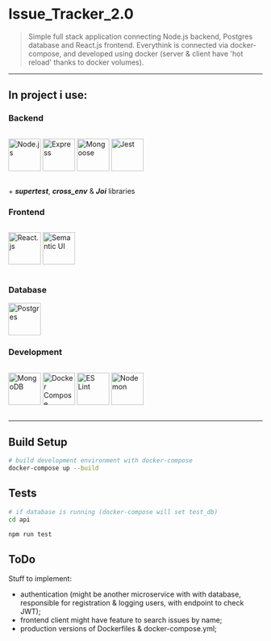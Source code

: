 # Issue_Tracker_2.0

> Simple full stack application connecting Node.js backend, Postgres database and React.js frontend. Everythink is connected via docker-compose, and developed using docker (server & client have 'hot reload' thanks to docker volumes).

---

## In project i use:

### Backend

<p style="float: left">
<img src="https://cdn.iconscout.com/icon/free/png-256/node-js-1174925.png" alt="Node.js" width="64" style="display: inline">
<img src="https://encrypted-tbn0.gstatic.com/images?q=tbn:ANd9GcS88qsrd0PXJzWBK2MYRgBWchcs-LMBYwBncfMuLDlAWjHbUXvGIw" alt="Express" width="64" style="display: inline">
<img src="https://cdn.worldvectorlogo.com/logos/sequelize.svg" alt="Mongoose" width="64" style="display: inline">
<img src="https://cdn.freebiesupply.com/logos/large/2x/jest-logo-svg-vector.svg" alt="Jest" width="64" style="display: inline">
</p><div style="clear:both;"></div>

\+ _**supertest**_, _**cross_env**_ & _**Joi**_ libraries

### Frontend

<p style="float: left">
<img src="https://cdn.iconscout.com/icon/free/png-256/react-4-1175110.png" alt="React.js" width="64" style="display: inline">
<img src="https://react.semantic-ui.com/logo.png" alt="Semantic UI" width="64" style="display: inline">
</p><div style="clear:both;"></div>

### Database

<img src="https://www.postgresql.org/media/img/about/press/elephant.png" alt="Postgres" width="64" style="display: inline">

### Development

<p style="float: left">
<img src="https://cdn.iconscout.com/icon/free/png-256/docker-226091.png" alt="MongoDB" width="64" style="display: inline">
<img src="https://i1.wp.com/www.docker.com/blog/wp-content/uploads/2020/02/Compose.png?resize=200%2C219&ssl=1" alt="Docker Compose" width="64" style="display: inline">
<img src="https://d2eip9sf3oo6c2.cloudfront.net/tags/images/000/000/358/full/eslintlogo.png" alt="ES Lint" width="64" style="display: inline">
<img src="https://cdn.iconscout.com/icon/free/png-512/nodemon-226039.png" alt="Nodemon" width="64" style="display: inline">
</p><div style="clear:both;"></div>

---

## Build Setup

```bash
# build development environment with docker-compose
docker-compose up --build
```

## Tests

```bash
# if database is running (docker-compose will set test_db)
cd api

npm run test
```

## ToDo

Stuff to implement:

- authentication (might be another microservice with with database, responsible for registration & logging users, with endpoint to check JWT);
- frontend client might have feature to search issues by name;
- production versions of Dockerfiles & docker-compose.yml;
